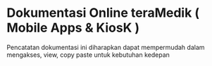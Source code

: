 # Dokumentasi Online teraMedik ( Mobile Apps & KiosK )

Pencatatan dokumentasi ini diharapkan dapat mempermudah dalam mengakses, view, copy paste untuk kebutuhan kedepan
